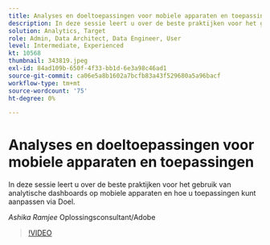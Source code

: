 ```yaml
---
title: Analyses en doeltoepassingen voor mobiele apparaten en toepassingen
description: In deze sessie leert u over de beste praktijken voor het gebruik van analytische dashboards op mobiele apparaten en hoe u toepassingen kunt aanpassen via Doel.
solution: Analytics, Target
role: Admin, Data Architect, Data Engineer, User
level: Intermediate, Experienced
kt: 10568
thumbnail: 343819.jpeg
exl-id: 84ad109b-650f-4f33-bb1d-6e3a98c46ad1
source-git-commit: ca06e5a8b1602a7bcfb83a43f529680a5a96bacf
workflow-type: tm+mt
source-wordcount: '75'
ht-degree: 0%

---
```


# Analyses en doeltoepassingen voor mobiele apparaten en toepassingen

In deze sessie leert u over de beste praktijken voor het gebruik van analytische dashboards op mobiele apparaten en hoe u toepassingen kunt aanpassen via Doel.

*Ashika Ramjee* Oplossingsconsultant/Adobe

>[!VIDEO](https://video.tv.adobe.com/v/343819/?quality=12&learn=on)
